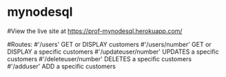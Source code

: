 # mynodesql

#View the live site at https://prof-mynodesql.herokuapp.com/

#Routes: 
#'/users' GET or DISPLAY customers
#'/users/number' GET or DISPLAY a specific customers
#'/updateuser/number' UPDATES a specific customers
#'/deleteuser/number' DELETES a specific customers
#'/adduser' ADD a specific customers
